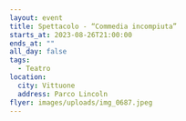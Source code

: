 ```yaml
---
layout: event
title: Spettacolo - “Commedia incompiuta”
starts_at: 2023-08-26T21:00:00
ends_at: ""
all_day: false
tags:
  - Teatro
location:
  city: Vittuone
  address: Parco Lincoln
flyer: images/uploads/img_0687.jpeg
---
```

